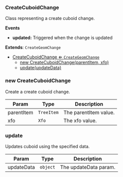 <a name="CreateCuboidChange"></a>

### CreateCuboidChange 
Class representing a create cuboid change.

**Events**
* **updated:** Triggered when the change is updated


**Extends**: <code>CreateGeomChange</code>  

* [CreateCuboidChange ⇐ <code>CreateGeomChange</code>](#CreateCuboidChange)
    * [new CreateCuboidChange(parentItem, xfo)](#new-CreateCuboidChange)
    * [update(updateData)](#update)

<a name="new_CreateCuboidChange_new"></a>

### new CreateCuboidChange
Create a create cuboid change.


| Param | Type | Description |
| --- | --- | --- |
| parentItem | <code>TreeItem</code> | The parentItem value. |
| xfo | <code>Xfo</code> | The xfo value. |

<a name="CreateCuboidChange+update"></a>

### update
Updates cuboid using the specified data.



| Param | Type | Description |
| --- | --- | --- |
| updateData | <code>object</code> | The updateData param. |

